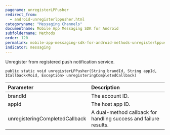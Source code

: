 ```yaml
---
pagename: unregisterLPPusher
redirect_from:
  - android-unregisterlppusher.html
categoryname: "Messaging Channels"
documentname: Mobile App Messaging SDK for Android
subfoldername: Methods
order: 120
permalink: mobile-app-messaging-sdk-for-android-methods-unregisterlppusher.html
indicator: messaging
---
```


Unregister from registered push notification service.

`public static void unregisterLPPusher(String brandId, String appId, ICallback<Void, Exception> unregisteringCompletedCallback)`

| Parameter | Description |
| :--- | :--- |
| brandId | The account ID. |
| appId | The host app ID. |
| unregisteringCompletedCallback | A dual-method callback for handling success and failure results. |